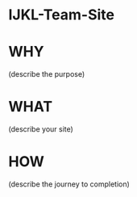 # IJKL-Team-Site

# WHY 
(describe the purpose)

# WHAT 
(describe your site)

# HOW 
(describe the journey to completion)
